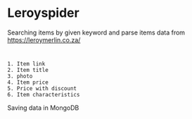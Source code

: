 # Leroyspider
Searching items by given keyword and parse items data from https://leroymerlin.co.za/
#
    1. Item link
    2. Item title
    3. photo
    4. Item price
    5. Price with discount
    6. Item characteristics
Saving data in MongoDB
